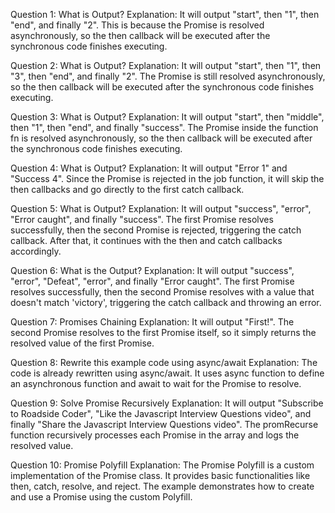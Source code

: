Question 1: What is Output?
Explanation: It will output "start", then "1", then "end", and finally "2". This is because the Promise is resolved asynchronously, so the then callback will be executed after the synchronous code finishes executing.

Question 2: What is Output?
Explanation: It will output "start", then "1", then "3", then "end", and finally "2". The Promise is still resolved asynchronously, so the then callback will be executed after the synchronous code finishes executing.

Question 3: What is Output?
Explanation: It will output "start", then "middle", then "1", then "end", and finally "success". The Promise inside the function fn is resolved asynchronously, so the then callback will be executed after the synchronous code finishes executing.

Question 4: What is Output?
Explanation: It will output "Error 1" and "Success 4". Since the Promise is rejected in the job function, it will skip the then callbacks and go directly to the first catch callback.

Question 5: What is Output?
Explanation: It will output "success", "error", "Error caught", and finally "success". The first Promise resolves successfully, then the second Promise is rejected, triggering the catch callback. After that, it continues with the then and catch callbacks accordingly.

Question 6: What is the Output?
Explanation: It will output "success", "error", "Defeat", "error", and finally "Error caught". The first Promise resolves successfully, then the second Promise resolves with a value that doesn't match 'victory', triggering the catch callback and throwing an error.

Question 7: Promises Chaining
Explanation: It will output "First!". The second Promise resolves to the first Promise itself, so it simply returns the resolved value of the first Promise.

Question 8: Rewrite this example code using async/await
Explanation: The code is already rewritten using async/await. It uses async function to define an asynchronous function and await to wait for the Promise to resolve.

Question 9: Solve Promise Recursively
Explanation: It will output "Subscribe to Roadside Coder", "Like the Javascript Interview Questions video", and finally "Share the Javascript Interview Questions video". The promRecurse function recursively processes each Promise in the array and logs the resolved value.

Question 10: Promise Polyfill
Explanation: The Promise Polyfill is a custom implementation of the Promise class. It provides basic functionalities like then, catch, resolve, and reject. The example demonstrates how to create and use a Promise using the custom Polyfill.